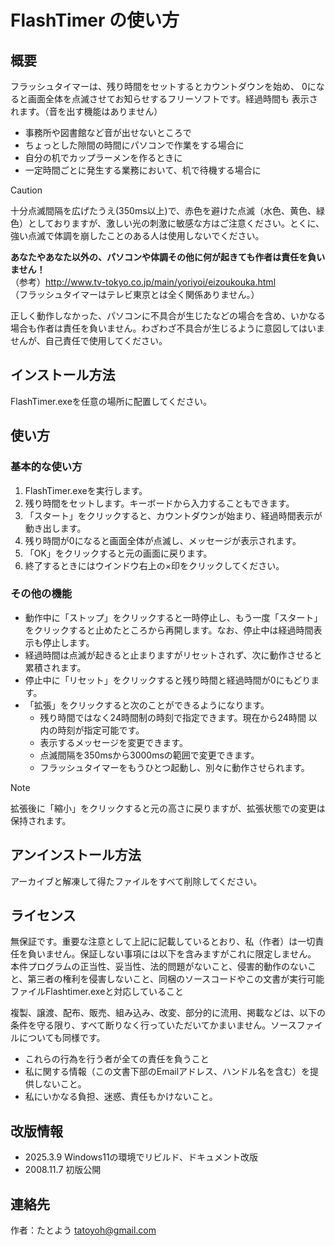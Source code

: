 # FlashTimer の使い方

## 概要

フラッシュタイマーは、残り時間をセットするとカウントダウンを始め、 0になると画面全体を点滅させてお知らせするフリーソフトです。経過時間も 表示されます。（音を出す機能はありません）
- 事務所や図書館など音が出せないところで
- ちょっとした隙間の時間にパソコンで作業をする場合に
- 自分の机でカップラーメンを作るときに
- 一定時間ごとに発生する業務において、机で待機する場合に

>[!CAUTION]
>
>十分点滅間隔を広げたうえ(350ms以上)で、赤色を避けた点滅（水色、黄色、緑色）としておりますが、激しい光の刺激に敏感な方はご注意ください。とくに、強い点滅で体調を崩したことのある人は使用しないでください。  
>  
>**あなたやあなた以外の、パソコンや体調その他に何が起きても作者は責任を負いません！**  
>（参考）http://www.tv-tokyo.co.jp/main/yoriyoi/eizoukouka.html  
>（フラッシュタイマーはテレビ東京とは全く関係ありません。）

正しく動作しなかった、パソコンに不具合が生じたなどの場合を含め、いかなる場合も作者は責任を負いません。わざわざ不具合が生じるように意図してはいませんが、自己責任で使用してください。

## インストール方法

FlashTimer.exeを任意の場所に配置してください。

## 使い方

### 基本的な使い方  
1. FlashTimer.exeを実行します。
2. 残り時間をセットします。キーボードから入力することもできます。
3. 「スタート」をクリックすると、カウントダウンが始まり、経過時間表示が動き出します。
4. 残り時間が0になると画面全体が点滅し、メッセージが表示されます。
5. 「OK」をクリックすると元の画面に戻ります。
6. 終了するときにはウインドウ右上の×印をクリックしてください。

### その他の機能
- 動作中に「ストップ」をクリックすると一時停止し、もう一度「スタート」をクリックすると止めたところから再開します。なお、停止中は経過時間表示も停止します。
- 経過時間は点滅が起きると止まりますがリセットされず、次に動作させると累積されます。
- 停止中に「リセット」をクリックすると残り時間と経過時間が0にもどります。
- 「拡張」をクリックすると次のことができるようになります。
  - 残り時間ではなく24時間制の時刻で指定できます。現在から24時間 以内の時刻が指定可能です。
  - 表示するメッセージを変更できます。
  - 点滅間隔を350msから3000msの範囲で変更できます。
  - フラッシュタイマーをもうひとつ起動し、別々に動作させられます。
>[!NOTE]
>拡張後に「縮小」をクリックすると元の高さに戻りますが、拡張状態での変更は保持されます。 

## アンインストール方法

アーカイブと解凍して得たファイルをすべて削除してください。

## ライセンス

無保証です。重要な注意として上記に記載しているとおり、私（作者）は一切責任を負いません。保証しない事項には以下を含みますがこれに限定しません。  
本件プログラムの正当性、妥当性、法的問題がないこと、侵害的動作のないこと、第三者の権利を侵害しないこと、同梱のソースコードやこの文書が実行可能ファイルFlashtimer.exeと対応していること

複製、譲渡、配布、販売、組み込み、改変、部分的に流用、掲載などは、以下の条件を守る限り、すべて断りなく行っていただいてかまいません。ソースファイルについても同様です。
- これらの行為を行う者が全ての責任を負うこと
- 私に関する情報（この文書下部のEmailアドレス、ハンドル名を含む）を提供しないこと。
- 私にいかなる負担、迷惑、責任もかけないこと。

## 改版情報
- 2025.3.9 Windows11の環境でリビルド、ドキュメント改版  
- 2008.11.7 初版公開  

## 連絡先
作者：たとよう tatoyoh@gmail.com
